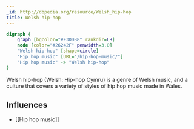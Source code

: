 ```yaml
---
_id: http://dbpedia.org/resource/Welsh_hip-hop
title: Welsh hip-hop
---
```


```dot
digraph {
	graph [bgcolor="#F3DDB8" rankdir=LR]
	node [color="#26242F" penwidth=3.0]
	"Welsh hip-hop" [shape=circle]
	"Hip hop music" [URL="/hip-hop-music/"]
	"Hip hop music" -> "Welsh hip-hop"
}
```

Welsh hip-hop (Welsh: Hip-hop Cymru) is a genre of Welsh music, and a culture that covers a variety of styles of hip hop music made in Wales.

## Influences
- [[Hip hop music]]
